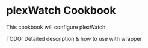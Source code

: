 # plexWatch Cookbook

This cookbook will configure plexWatch

TODO: Detailed description & how to use with wrapper

